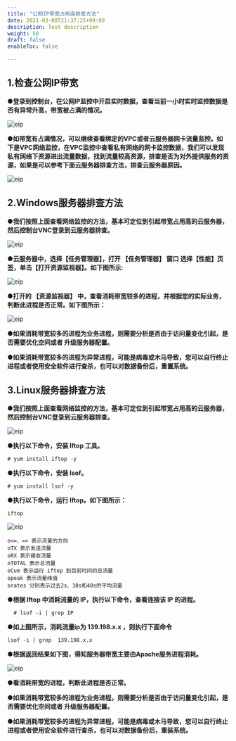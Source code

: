 ```yaml
---
title: "公网IP带宽占用高排查方法"
date: 2021-03-08T21:37:25+09:00
description: Test description
weight: 50
draft: false
enableToc: false

---
```


## 1.检查公网IP带宽

●**登录到控制台，在公网IP监控中开启实时数据，查看当前一小时实时监控数据是否有异常升高，带宽被占满的情况。**



 ![eip](../_images/EIP1.png)



●**如带宽有占满情况，可以继续查看绑定的VPC或者云服务器网卡流量监控。如下是VPC网络监控，在VPC监控中查看私有网络的网卡监控数据，我们可以发现私有网络下资源进出流量数据，找到流量较高资源，排查是否为对外提供服务的资源，如果是可以参考下面云服务器排查方法，排查云服务器原因。**



 ![eip](../_images/EIP-1.png)

## 2.Windows服务器排查方法



●**我们按照上面查看网络监控的方法，基本可定位到引起带宽占用高的云服务器，然后控制台VNC登录到云服务器排查。**



 ![eip](../_images/eip-2.png)



●**云服务器中，选择【任务管理器】，打开 【任务管理器】 窗口
选择【性能】页签，单击【打开资源监视器】。如下图所示:** 

 ![eip](../_images/EIP4.png)



●**打开的 【资源监视器】 中，查看消耗带宽较多的进程，并根据您的实际业务，判断此进程是否正常。如下图所示：**

 ![eip](../_images/EIP5.png)



●**如果消耗带宽较多的进程为业务进程，则需要分析是否由于访问量变化引起，是否需要优化空间或者 升级服务器配置。**

●**如果消耗带宽较多的进程为异常进程，可能是病毒或木马导致，您可以自行终止进程或者使用安全软件进行查杀，也可以对数据备份后，重置系统。**





## 3.Linux服务器排查方法


●**我们按照上面查看网络监控的方法，基本可定位到引起带宽占用高的云服务器，然后控制台VNC登录到云服务器排查。**



 ![eip](../_images/EIP6.png)



●**执行以下命令，安装 Iftop 工具。**

```
# yum install iftop -y
```



●**执行以下命令，安装 lsof。**



```
# yum install lsof -y
```



●**执行以下命令，运行 Iftop。如下图所示：**



```
iftop
```
 ![eip](../_images/EIP7.png)

```
o<=、=> 表示流量的方向
oTX 表示发送流量
oRX 表示接收流量
oTOTAL 表示总流量
oCum 表示运行 iftop 到目前时间的总流量
opeak 表示流量峰值
orates 分别表示过去2s、10s和40s的平均流量
```



●**根据 Iftop 中消耗流量的 IP，执行以下命令，查看连接该 IP 的进程。**



```
  # lsof -i | grep IP
```



●**如上图所示，消耗流量ip为 139.198.x.x  ，则执行下面命令**



```
lsof -i | grep  139.198.x.x
```



●**根据返回结果如下图，得知服务器带宽主要由Apache服务进程消耗。**



 ![eip](../_images/EIP8.png)



**●看消耗带宽的进程，判断此进程是否正常。**

**●如果消耗带宽较多的进程为业务进程，则需要分析是否由于访问量变化引起，是否需要优化空间或者 升级服务器配置。**

**●如果消耗带宽较多的进程为异常进程，可能是病毒或木马导致，您可以自行终止进程或者使用安全软件进行查杀，也可以对数据备份后，重装系统。**
